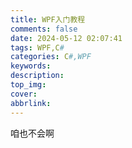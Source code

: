 ```yaml
---
title: WPF入门教程
comments: false
date: 2024-05-12 02:07:41
tags: WPF,C#
categories: C#,WPF
keywords:
description:
top_img:
cover:
abbrlink:
---
```


咱也不会啊